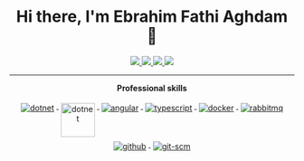 <h1 align="center">Hi there, I'm Ebrahim Fathi Aghdam 👋</h1>

<p align="center"> 
 <a href="https://twitter.com/efathiaghdam" alt="efathiaghdam twitter">
   <img src="https://img.shields.io/badge/-@efathiaghdam-%231DA1F2?style=flat-square&logo=twitter&logoColor=ffffff" />
 </a>
 <a href="https://github.com/efathiaghdam" alt="efathiaghdam github">
   <img src="https://img.shields.io/badge/-@efathiaghdam-%23181717?style=flat-square&logo=github" />
 </a>
 <a href="https://www.linkedin.com/in/efathiaghdam/" alt="efathiaghdam linkedin">
   <img src="https://img.shields.io/badge/-efathiaghdam-blue?style=flat-square&logo=Linkedin&logoColor=white&link=https://www.linkedin.com/in/efathiaghdam" />
 </a>
 <a href="https://efathiaghdam.com" alt="efathiaghdam blog">
   <img src="https://img.shields.io/badge/efathiaghdam.com-brightgreen?style=flat-square" />
 </a>
</p>

---

<p align="center"> 
 <strong>
  Professional skills
  </strong>
</p>

<p align="center">
  <a href="https://dotnet.microsoft.com/">
    <img src="https://www.vectorlogo.zone/logos/dotnet/dotnet-ar21.svg" alt="dotnet" style="vertical-align:top; margin:4px;">
  </a>
  <a href="https://dotnet.microsoft.com/">
    <img src="https://upload.wikimedia.org/wikipedia/commons/e/ee/.NET_Core_Logo.svg" height="60px" alt="dotnet" style="vertical-align:top; margin:4px;">
  </a>

  <a href="https://angular.io">
    <img src="https://www.vectorlogo.zone/logos/angular/angular-ar21.svg" alt="angular" style="vertical-align:top; margin:4px;">
  </a>
  <a href="https://www.typescriptlang.org/">
    <img src="https://www.vectorlogo.zone/logos/typescriptlang/typescriptlang-ar21.svg" alt="typescript" style="vertical-align:top; margin:4px;">
  </a>  
  <a href="https://hub.docker.com/">
    <img src="https://www.vectorlogo.zone/logos/docker/docker-ar21.svg" alt="docker" style="vertical-align:top; margin:4px">
  </a>
   <a href="https://www.rabbitmq.com">
    <img src="https://www.vectorlogo.zone/logos/rabbitmq/rabbitmq-ar21.svg" alt="rabbitmq" style="vertical-align:top; margin:4px">
  </a>
  <a href="https://www.github.com">
    <img src="https://www.vectorlogo.zone/logos/github/github-ar21.svg" alt="github" style="vertical-align:top; margin:4px">
  </a>
  <a href="https://www.git.com">
    <img src="https://www.vectorlogo.zone/logos/git-scm/git-scm-ar21.svg" alt="git-scm" style="vertical-align:top; margin:4px">
  </a>
</p>
<br/>
